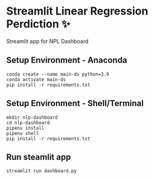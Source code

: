 # Streamlit Linear Regression Perdiction ✨
Streamlit app for NPL Dashboard

## Setup Environment - Anaconda
```
conda create --name main-ds python=3.9
conda activate main-ds
pip install -r requirements.txt
```

## Setup Environment - Shell/Terminal
```
mkdir nlp-dashboard
cd nlp-dashboard
pipenv install
pipenv shell
pip install -r requirements.txt
```

## Run steamlit app
```
streamlit run dashboard.py
```